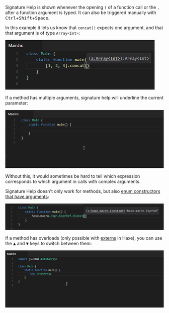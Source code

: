 Signature Help is shown whenever the opening `(` of a function call or the `,` after a function argument is typed. It can also be triggered manually with <kbd>Ctrl</kbd>+<kbd>Shift</kbd>+<kbd>Space</kbd>. 

In this example it lets us know that `concat()` expects one argument, and that that argument is of type `Array<Int>`:

![](images/signature-help/concat.png)

If a method has multiple arguments, signature help will underline the current parameter:

![](images/signature-help/multiple-args.gif)

Without this, it would sometimes be hard to tell which expression corresponds to which argument in calls with complex arguments.

Signature Help doesn't only work for methods, but also [enum constructors that have arguments](https://haxe.org/manual/types-enum-constructor.html):

![](images/signature-help/enum.png)

If a method has overloads (only possible with [externs](https://haxe.org/manual/lf-externs.html) in Haxe), you can use the <kbd>▲</kbd> and <kbd>▼</kbd> keys to switch between them:

![](images/signature-help/overloads.gif)